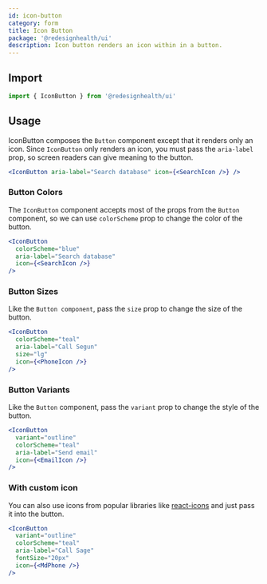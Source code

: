 ```yaml
---
id: icon-button
category: form
title: Icon Button
package: '@redesignhealth/ui'
description: Icon button renders an icon within in a button.
---
```


## Import

```js
import { IconButton } from '@redesignhealth/ui'
```

## Usage

IconButton composes the `Button` component except that it renders only an icon.
Since `IconButton` only renders an icon, you must pass the `aria-label` prop, so
screen readers can give meaning to the button.

```jsx
<IconButton aria-label="Search database" icon={<SearchIcon />} />
```

### Button Colors

The `IconButton` component accepts most of the props from the `Button`
component, so we can use `colorScheme` prop to change the color of the button.

```jsx
<IconButton
  colorScheme="blue"
  aria-label="Search database"
  icon={<SearchIcon />}
/>
```

### Button Sizes

Like the `Button component`, pass the `size` prop to change the size of the
button.

```jsx
<IconButton
  colorScheme="teal"
  aria-label="Call Segun"
  size="lg"
  icon={<PhoneIcon />}
/>
```

### Button Variants

Like the `Button` component, pass the `variant` prop to change the style of the
button.

```jsx
<IconButton
  variant="outline"
  colorScheme="teal"
  aria-label="Send email"
  icon={<EmailIcon />}
/>
```

### With custom icon

You can also use icons from popular libraries like
[react-icons](https://react-icons.github.io/react-icons/) and just pass it into
the button.

```jsx
<IconButton
  variant="outline"
  colorScheme="teal"
  aria-label="Call Sage"
  fontSize="20px"
  icon={<MdPhone />}
/>
```
